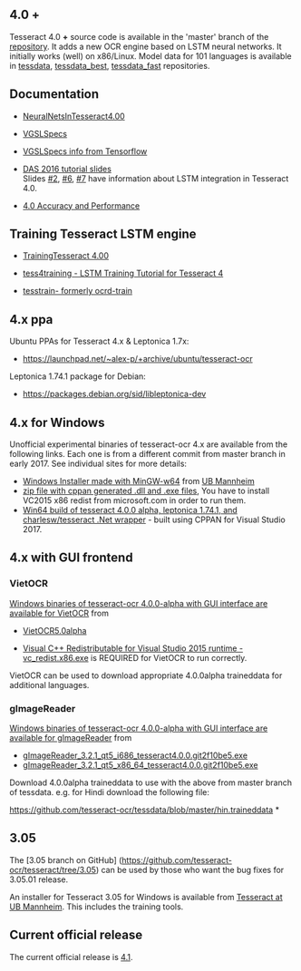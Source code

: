 ## 4.0 + 

Tesseract 4.0 **+** source code is available in the 'master' branch of the [repository](https://github.com/tesseract-ocr/tesseract). It adds a new OCR engine based on LSTM neural networks. It initially works (well) on x86/Linux. Model data for 101 languages is available in [tessdata](https://github.com/tesseract-ocr/tessdata),  [tessdata_best](https://github.com/tesseract-ocr/tessdata_best), [tessdata_fast](https://github.com/tesseract-ocr/tessdata_fast) repositories.

## Documentation
* [NeuralNetsInTesseract4.00](NeuralNetsInTesseract4.00)
* [VGSLSpecs](https://github.com/tesseract-ocr/tesseract/wiki/VGSLSpecs)
* [VGSLSpecs info from Tensorflow](https://github.com/mldbai/tensorflow-models/blob/master/street/g3doc/vgslspecs.md)
* [DAS 2016 tutorial slides](https://github.com/tesseract-ocr/docs/tree/master/das_tutorial2016)  
Slides
[#2](https://github.com/tesseract-ocr/docs/blob/master/das_tutorial2016/2ArchitectureAndDataStructures.pdf),
[#6](https://github.com/tesseract-ocr/docs/blob/master/das_tutorial2016/6ModernizationEfforts.pdf),
[#7](https://github.com/tesseract-ocr/docs/blob/master/das_tutorial2016/7Building%20a%20Multi-Lingual%20OCR%20Engine.pdf)
have information about LSTM integration in Tesseract 4.0.

* [4.0 Accuracy and Performance](https://github.com/tesseract-ocr/tesseract/wiki/4.0-Accuracy-and-Performance)

## Training Tesseract LSTM engine

* [TrainingTesseract 4.00](https://github.com/tesseract-ocr/tesseract/wiki/TrainingTesseract-4.00)

* [tess4training - LSTM Training Tutorial for Tesseract 4](https://github.com/Shreeshrii/tess4training)

* [tesstrain- formerly ocrd-train](https://github.com/tesseract-ocr/tesstrain)

## 4.x ppa

Ubuntu PPAs for Tesseract 4.x & Leptonica 1.7x:
* https://launchpad.net/~alex-p/+archive/ubuntu/tesseract-ocr

Leptonica 1.74.1 package for Debian:
* https://packages.debian.org/sid/libleptonica-dev


## 4.x for Windows

Unofficial experimental binaries of tesseract-ocr 4.x are available from the following links. Each one is from a different commit from master branch in early 2017. See individual sites for more details:

* [Windows Installer made with MinGW-w64](http://digi.bib.uni-mannheim.de/tesseract/tesseract-ocr-setup-4.00.00dev.exe) from [UB Mannheim](https://github.com/UB-Mannheim/tesseract/wiki)
* [zip file with cppan generated .dll and .exe files](https://www.dropbox.com/s/obiqvrt4m53pmoz/tesseract-4.0.0-alpha.zip?dl=1), You have to install VC2015 x86 redist from microsoft.com in order to run them.
* [Win64 build of tesseract 4.0.0 alpha, leptonica 1.74.1, and charlesw/tesseract .Net wrapper](https://github.com/tdhintz/tesseract4win64) - built using CPPAN for Visual Studio 2017.

## 4.x with GUI frontend

### VietOCR
[Windows binaries of tesseract-ocr 4.0.0-alpha with GUI interface are available for VietOCR](https://sourceforge.net/projects/vietocr/files/vietocr/) from

* [VietOCR5.0alpha](https://sourceforge.net/projects/vietocr/files/vietocr/5.0alpha/)

* [Visual C++ Redistributable for Visual Studio 2015 runtime - vc_redist.x86.exe](https://www.microsoft.com/en-us/download/details.aspx?id=48145) is REQUIRED for VietOCR to run correctly.

VietOCR can be used to download appropriate 4.0.0alpha traineddata for additional languages.


### gImageReader

[Windows binaries of tesseract-ocr 4.0.0-alpha with GUI interface are available for gImageReader](https://github.com/manisandro/gImageReader/releases) from
* [gImageReader_3.2.1_qt5_i686_tesseract4.0.0.git2f10be5.exe](https://github.com/manisandro/gImageReader/releases/download/v3.2.1/gImageReader_3.2.1_qt5_i686_tesseract4.0.0.git2f10be5.exe)
* [gImageReader_3.2.1_qt5_x86_64_tesseract4.0.0.git2f10be5.exe](https://github.com/manisandro/gImageReader/releases/download/v3.2.1/gImageReader_3.2.1_qt5_x86_64_tesseract4.0.0.git2f10be5.exe)

Download 4.0.0alpha traineddata to use with the above from master branch of tessdata. e.g. for Hindi download the following file:

https://github.com/tesseract-ocr/tessdata/blob/master/hin.traineddata
*

## 3.05

The [3.05 branch on GitHub] (https://github.com/tesseract-ocr/tesseract/tree/3.05) can be used by those who want the bug fixes for 3.05.01 release. 

An installer for Tesseract 3.05 for Windows is available from [Tesseract at UB Mannheim](https://github.com/UB-Mannheim/tesseract/wiki). This includes the training tools.

## Current official release

The current official release is [4.1](https://github.com/tesseract-ocr/tesseract/releases/tag/4.1).
